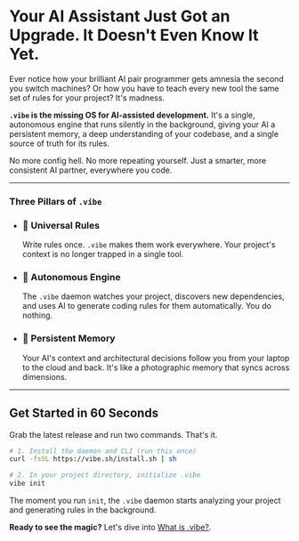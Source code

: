 # Your AI Assistant Just Got an Upgrade. It Doesn't Even Know It Yet.

Ever notice how your brilliant AI pair programmer gets amnesia the second you switch machines? Or how you have to teach every new tool the same set of rules for your project? It's madness.

**`.vibe` is the missing OS for AI-assisted development.** It's a single, autonomous engine that runs silently in the background, giving your AI a persistent memory, a deep understanding of your codebase, and a single source of truth for its rules.

No more config hell. No more repeating yourself. Just a smarter, more consistent AI partner, everywhere you code.

---

### Three Pillars of `.vibe`

- ### 🎯 **Universal Rules**
  Write rules once. `.vibe` makes them work everywhere. Your project's context is no longer trapped in a single tool.

- ### 🤖 **Autonomous Engine**
  The `.vibe` daemon watches your project, discovers new dependencies, and uses AI to generate coding rules for them automatically. You do nothing.

- ### 🧠 **Persistent Memory**
  Your AI's context and architectural decisions follow you from your laptop to the cloud and back. It's like a photographic memory that syncs across dimensions.

---

## Get Started in 60 Seconds

Grab the latest release and run two commands. That's it.

```bash
# 1. Install the daemon and CLI (run this once)
curl -fsSL https://vibe.sh/install.sh | sh

# 2. In your project directory, initialize .vibe
vibe init
```

The moment you run `init`, the `.vibe` daemon starts analyzing your project and generating rules in the background.

**Ready to see the magic?** Let's dive into [What is .vibe?](./01-getting-started/01-what-is-vibe.md).
